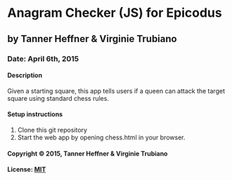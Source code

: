 # Anagram Checker (JS) for Epicodus
## by Tanner Heffner & Virginie Trubiano
### Date: April 6th, 2015
#### Description

Given a starting square, this app tells users if a queen can attack the target square using standard chess rules.

#### Setup instructions
1. Clone this git repository
2. Start the web app by opening chess.html in your browser.

#### Copyright © 2015, Tanner Heffner & Virginie Trubiano

#### License: [MIT](https://github.com/twbs/bootstrap/blob/master/LICENSE)  
